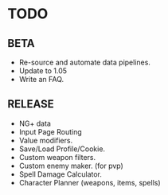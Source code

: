 # TODO
## BETA
* Re-source and automate data pipelines.
* Update to 1.05
* Write an FAQ.
## RELEASE
* NG+ data
* Input Page Routing
* Value modifiers.
* Save/Load Profile/Cookie.
* Custom weapon filters.
* Custom enemy maker. (for pvp)
* Spell Damage Calculator.
* Character Planner (weapons, items, spells)
